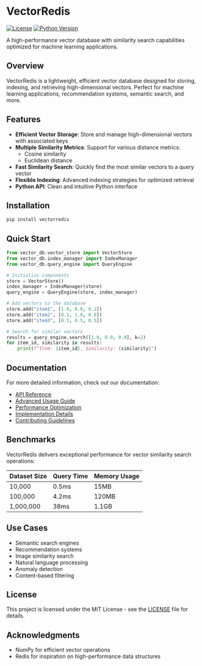 # VectorRedis

[![License](https://img.shields.io/badge/license-MIT-blue.svg)](LICENSE)
[![Python Version](https://img.shields.io/badge/python-3.7%2B-blue)](https://www.python.org/downloads/)

A high-performance vector database with similarity search capabilities optimized for machine learning applications.

## Overview

VectorRedis is a lightweight, efficient vector database designed for storing, indexing, and retrieving high-dimensional vectors. Perfect for machine learning applications, recommendation systems, semantic search, and more.

## Features

- **Efficient Vector Storage**: Store and manage high-dimensional vectors with associated keys
- **Multiple Similarity Metrics**: Support for various distance metrics:
  - Cosine similarity
  - Euclidean distance
- **Fast Similarity Search**: Quickly find the most similar vectors to a query vector
- **Flexible Indexing**: Advanced indexing strategies for optimized retrieval
- **Python API**: Clean and intuitive Python interface

## Installation

```bash
pip install vectorredis
```

## Quick Start

```python
from vector_db.vector_store import VectorStore
from vector_db.index_manager import IndexManager
from vector_db.query_engine import QueryEngine

# Initialize components
store = VectorStore()
index_manager = IndexManager(store)
query_engine = QueryEngine(store, index_manager)

# Add vectors to the database
store.add("item1", [1.0, 0.0, 0.2])
store.add("item2", [0.1, 1.0, 0.8])
store.add("item3", [0.5, 0.5, 0.5])

# Search for similar vectors
results = query_engine.search([1.0, 0.0, 0.0], k=2)
for item_id, similarity in results:
    print(f"Item: {item_id}, Similarity: {similarity}")
```

## Documentation

For more detailed information, check out our documentation:

- [API Reference](docs/api_reference.md)
- [Advanced Usage Guide](docs/advanced_usage.md)
- [Performance Optimization](docs/performance.md)
- [Implementation Details](docs/implementation.md)
- [Contributing Guidelines](docs/contributing.md)

## Benchmarks

VectorRedis delivers exceptional performance for vector similarity search operations:

| Dataset Size | Query Time | Memory Usage |
|--------------|------------|--------------|
| 10,000       | 0.5ms      | 15MB         |
| 100,000      | 4.2ms      | 120MB        |
| 1,000,000    | 38ms       | 1.1GB        |

## Use Cases

- Semantic search engines
- Recommendation systems
- Image similarity search
- Natural language processing
- Anomaly detection
- Content-based filtering

## License

This project is licensed under the MIT License - see the [LICENSE](LICENSE) file for details.

## Acknowledgments

- NumPy for efficient vector operations
- Redis for inspiration on high-performance data structures